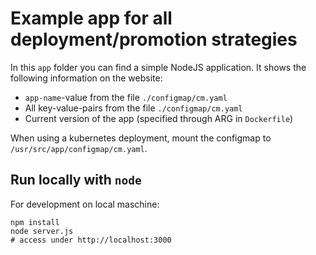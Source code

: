 # Example app for all deployment/promotion strategies

In this `app` folder you can find a simple NodeJS application.
It shows the following information on the website:
* `app-name`-value from the file `./configmap/cm.yaml`
* All key-value-pairs from the file `./configmap/cm.yaml`
* Current version of the app (specified through ARG in `Dockerfile`)
  
When using a kubernetes deployment, mount the configmap to `/usr/src/app/configmap/cm.yaml`.


## Run locally with `node`
For development on local maschine:
```shell
npm install
node server.js
# access under http://localhost:3000
```
